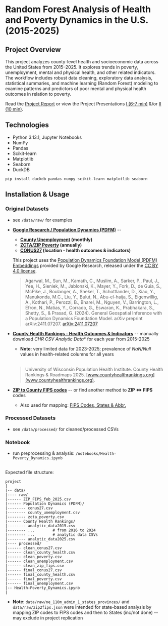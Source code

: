 # Random Forest Analysis of Health and Poverty Dynamics in the U.S. (2015-2025)


## Project Overview

This project analyzes county-level health and socioeconomic data across the United States from 2015–2025. It explores trends in poverty, unemployment, mental and physical health, and other related indicators. The workflow includes robust data cleaning, exploratory data analysis, statistical summaries, and machine learning (Random Forest) modeling to examine patterns and predictors of poor mental and physical health outcomes in relation to poverty.

Read the [Project Report](report.pdf) or view the Project Presentations [I (6-7 min)](present.pdf) &/or [II (10 min)](present-fin.pdf).


## Technologies
- Python 3.13.1, Jupyter Notebooks
- NumPy
- Pandas
- Scikit-learn
- Matplotlib
- Seaborn 
- DuckDB

```
pip install duckdb pandas numpy scikit-learn matplotlib seaborn
```

## Installation & Usage
### Original Datasets 
- see `/data/raw/` for examples
- **[Google Research / Population Dynamics (PDFM)](https://github.com/google-research/population-dynamics)** --
    + **[County Unemployment](https://github.com/google-research/population-dynamics/blob/master/data/benchmarks/county_unemployment.csv) (monthly)**
    + **[ZCTA/ZIP Poverty](https://github.com/google-research/population-dynamics/blob/master/data/benchmarks/zcta_poverty.csv) (annually)**
    + **[CONUS27](https://github.com/google-research/population-dynamics/blob/master/data/benchmarks/conus27.csv) (location - health outcomes & indicators)**
 
    This project uses the [Population Dynamics Foundation Model (PDFM) Embeddings](https://github.com/google-research/population-dynamics) provided by Google Research, released under the [CC BY 4.0 license](https://creativecommons.org/licenses/by/4.0/).

    > Agarwal, M., Sun, M., Kamath, C., Muslim, A., Sarker, P., Paul, J., Yee, H., Sieniek, M., Jablonski, K., Mayer, Y., Fork, D., de Guia, S., McPike, J., Boulanger, A., Shekel, T., Schottlander, D., Xiao, Y., Manukonda, M.C., Liu, Y., Bulut, N., Abu-el-haija, S., Eigenwillig, A., Kothari, P., Perozzi, B., Bharel, M., Nguyen, V., Barrington, L., Efron, N., Matias, Y., Corrado, G., Eswaran, K., Prabhakara, S., Shetty, S., & Prasad, G. (2024). General Geospatial Inference with a Population Dynamics Foundation Model. arXiv preprint arXiv:2411.07207. [arXiv:2411.07207](https://arxiv.org/abs/2411.07207)

- **[County Health Rankings - Health Outcomes & Indicators](https://www.countyhealthrankings.org/health-data/methodology-and-sources/data-documentation)** -- manually download *CHR CSV Analytic Data** for each year from 2015-2025
    + **Note**: very limited data for 2023-2025; prevalence of *NaN/Null* values in health-related columns for all years

    <br>

     > University of Wisconsin Population Health Institute. County Health Rankings & Roadmaps 2025. [www.countyhealthrankings.org](www.countyhealthrankings.org). 
      
- **[ZIP to County FIPS codes](https://rowzero.io/datasets/fips-codes-lookup#zip-codes-to-fips-codes-mapping)** -- or find another method to **ZIP <=> FIPS** codes
    + Also used for mapping: [FIPS Codes, States & Abbr.](https://www.bls.gov/respondents/mwr/electronic-data-interchange/appendix-d-usps-state-abbreviations-and-fips-codes.htm)

### Processed Datasets
- see `/data/processed/` for cleaned/processed CSVs

### Notebook

- run preprocessing & analysis: `/notebooks/Health-Poverty_Dynamics.ipynb`

## 

Expected file structure:
```
project
|
|-- data/
|---- raw/
|------ ZIP_FIPS_feb_2025.csv
|------ Population Dynamics (PDFM)/
|-------- conus27.csv
|-------- county_unemployment.csv
|-------- zcta_poverty.csv
|------ County Health Rankings/
|-------- analytic_data2015.csv
|-------- ...        # from 2016 to 2024
|-------- ...        # analytic data CSVs
|-------- analytic_data2025.csv
|---- processed/
|------ clean_conus27.csv
|------ clean_county_health.csv
|------ clean_poverty.csv
|------ clean_unemployment.csv
|------ clean_zip_fips.csv
|------ final_conus27.csv
|------ final_county_health.csv
|------ final_poverty.csv
|------ final_unemployment.csv
|-- Health-Poverty_Dynamics.ipynb
|
```

- **Note**: `data/raw/ne_110m_admin_1_states_provinces/` and `data/raw/zip2fips.json` were intended for state-based analysis by mapping ZIP codes to FIPS codes and then to States (inc/not done) -- may exclude in project replication
